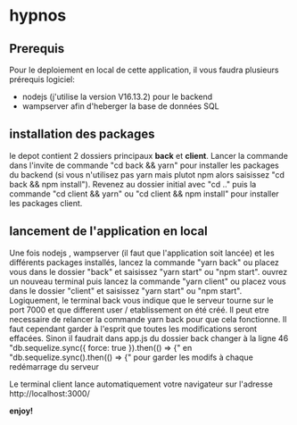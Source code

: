 # hypnos
## Prerequis
Pour le deploiement en local de cette application, il vous faudra plusieurs prérequis logiciel: 
- nodejs (j'utilise la version V16.13.2) pour le backend
- wampserver afin d'heberger la base de données SQL

## installation des packages
le depot contient 2 dossiers principaux **back** et **client**. Lancer la commande dans l'invite de commande "cd back && yarn"
pour installer les packages du backend (si vous n'utilisez pas yarn mais plutot npm alors saisissez "cd back && npm install"). 
Revenez au dossier initial avec "cd .." puis la commande "cd client && yarn" ou "cd client && npm install" pour installer les 
packages client.

## lancement de l'application en local
Une fois nodejs , wampserver (il faut que l'application soit lancée) et les différents packages installés, lancez la commande "yarn back" ou placez vous dans le dossier
"back" et saisissez "yarn start" ou "npm start". ouvrez un nouveau terminal puis lancez la commande "yarn client" ou placez vous dans le dossier
"client" et saisissez "yarn start" ou "npm start".
Logiquement, le terminal back vous indique que le serveur tourne sur le port 7000 et que different user / etablissement on été créé. Il peut etre necessaire de relancer la
commande yarn back pour que cela fonctionne. Il faut cependant garder à l'esprit que toutes les modifications seront effacées. Sinon il faudrait dans app.js du dossier back 
changer à la ligne 46 		"db.sequelize.sync({ force: true }).then(() => {"
en 		"db.sequelize.sync().then(() => {"
pour garder les modifs à chaque redémarrage du serveur


Le terminal client lance automatiquement votre navigateur sur l'adresse http://localhost:3000/

**enjoy!**
